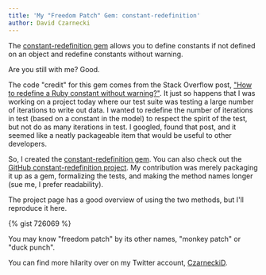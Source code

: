 ```yaml
---
title: 'My "Freedom Patch" Gem: constant-redefinition'
author: David Czarnecki
---
```

The [constant-redefinition gem](https://rubygems.org/gems/constant-redefinition) allows you to define constants if not defined on an object and redefine constants without warning.



 Are you still with me? Good.

 The code "credit" for this gem comes from the Stack Overflow post, ["How to redefine a Ruby constant without warning?"](http://stackoverflow.com/questions/3375360/how-to-redefine-a-ruby-constant-without-warning). It just so happens that I was working on a project today where our test suite was testing a large number of iterations to write out data. I wanted to redefine the number of iterations in test (based on a constant in the model) to respect the spirit of the test, but not do as many iterations in test. I googled, found that post, and it seemed like a neatly packageable item that would be useful to other developers.

 So, I created the [constant-redefinition gem](https://rubygems.org/gems/constant-redefinition). You can also check out the [GitHub constant-redefinition project](https://github.com/czarneckid/constant-redefinition). My contribution was merely packaging it up as a gem, formalizing the tests, and making the method names longer (sue me, I prefer readability).

 The project page has a good overview of using the two methods, but I'll reproduce it here.

 {% gist 726069 %}

 You may know "freedom patch" by its other names, "monkey patch" or "duck punch".

 You can find more hilarity over on my Twitter account, [CzarneckiD](http://twitter.com/czarneckid).
